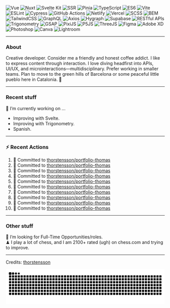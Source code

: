 <img alt='Vue' src='https://img.shields.io/badge/Vue-green.svg?style=for-the-badge&logo=&logoColor' /> <img alt='Nuxt' src='https://img.shields.io/badge/Nuxt-green.svg?style=for-the-badge&logo=&logoColor' /> <img alt='Svelte Kit' src='https://img.shields.io/badge/Svelte Kit-green.svg?style=for-the-badge&logo=&logoColor' /> <img alt='SSR' src='https://img.shields.io/badge/SSR-green.svg?style=for-the-badge&logo=&logoColor' /> <img alt='Pinia' src='https://img.shields.io/badge/Pinia-green.svg?style=for-the-badge&logo=&logoColor' /> <img alt='TypeScript' src='https://img.shields.io/badge/TypeScript-green.svg?style=for-the-badge&logo=&logoColor' /> <img alt='ES6' src='https://img.shields.io/badge/ES6-green.svg?style=for-the-badge&logo=&logoColor' /> <img alt='Vite' src='https://img.shields.io/badge/Vite-green.svg?style=for-the-badge&logo=&logoColor' /> <img alt='ESLint' src='https://img.shields.io/badge/ESLint-green.svg?style=for-the-badge&logo=&logoColor' /> <img alt='Cypress' src='https://img.shields.io/badge/Cypress-green.svg?style=for-the-badge&logo=&logoColor' /> <img alt='GitHub Actions' src='https://img.shields.io/badge/GitHub Actions-green.svg?style=for-the-badge&logo=&logoColor' /> <img alt='Netlify' src='https://img.shields.io/badge/Netlify-green.svg?style=for-the-badge&logo=&logoColor' /> <img alt='Vercel' src='https://img.shields.io/badge/Vercel-green.svg?style=for-the-badge&logo=&logoColor' /> <img alt='SCSS' src='https://img.shields.io/badge/SCSS-green.svg?style=for-the-badge&logo=&logoColor' /> <img alt='BEM' src='https://img.shields.io/badge/BEM-green.svg?style=for-the-badge&logo=&logoColor' /> <img alt='TailwindCSS' src='https://img.shields.io/badge/TailwindCSS-green.svg?style=for-the-badge&logo=&logoColor' /> <img alt='GraphQL' src='https://img.shields.io/badge/GraphQL-green.svg?style=for-the-badge&logo=&logoColor' /> <img alt='Axios' src='https://img.shields.io/badge/Axios-green.svg?style=for-the-badge&logo=&logoColor' /> <img alt='Hygraph' src='https://img.shields.io/badge/Hygraph-green.svg?style=for-the-badge&logo=&logoColor' /> <img alt='Supabase' src='https://img.shields.io/badge/Supabase-green.svg?style=for-the-badge&logo=&logoColor' /> <img alt='RESTful APIs' src='https://img.shields.io/badge/RESTful APIs-green.svg?style=for-the-badge&logo=&logoColor' /> <img alt='Trigonometry' src='https://img.shields.io/badge/Trigonometry-green.svg?style=for-the-badge&logo=&logoColor' /> <img alt='GSAP' src='https://img.shields.io/badge/GSAP-green.svg?style=for-the-badge&logo=&logoColor' /> <img alt='PixiJS' src='https://img.shields.io/badge/PixiJS-green.svg?style=for-the-badge&logo=&logoColor' /> <img alt='P5JS' src='https://img.shields.io/badge/P5JS-green.svg?style=for-the-badge&logo=&logoColor' /> <img alt='ThreeJS' src='https://img.shields.io/badge/ThreeJS-green.svg?style=for-the-badge&logo=&logoColor' /> <img alt='Figma' src='https://img.shields.io/badge/Figma-green.svg?style=for-the-badge&logo=&logoColor' /> <img alt='Adobe XD' src='https://img.shields.io/badge/Adobe XD-green.svg?style=for-the-badge&logo=&logoColor' /> <img alt='Photoshop' src='https://img.shields.io/badge/Photoshop-green.svg?style=for-the-badge&logo=&logoColor' /> <img alt='Canva' src='https://img.shields.io/badge/Canva-green.svg?style=for-the-badge&logo=&logoColor' /> <img alt='Lightroom' src='https://img.shields.io/badge/Lightroom-green.svg?style=for-the-badge&logo=&logoColor' />

---
### About
Creative developer. Consider me a friendly and honest coffee addict. I like to express content through interaction. I love diving headfirst into APIs, UI/UX, and microinteractions—multidisciplinary. Prefer working in smaller teams. Plan to move to the green hills of Barcelona or some peaceful little pueblo here in Catalonia.
🐧

---
### Recent stuff
🔭 I’m currently working on ... 
- Improving with Svelte.
- Improving with Trigonometry.
- Spanish.

---
### :zap: Recent Actions
<!--START_SECTION:activity-->
1. 📝 Committed to [thorstensson/portfolio-thomas](https://github.com/thorstensson/portfolio-thomas/commit/27c41d150dcef67a135007ab94f3ecb17c4124ff)
2. 📝 Committed to [thorstensson/portfolio-thomas](https://github.com/thorstensson/portfolio-thomas/commit/53d29c1aab8f072ef0b5e74c434cf06eea5a4329)
3. 📝 Committed to [thorstensson/portfolio-thomas](https://github.com/thorstensson/portfolio-thomas/commit/be37b42b3701851bc8f8052b945c0e025db99499)
4. 📝 Committed to [thorstensson/portfolio-thomas](https://github.com/thorstensson/portfolio-thomas/commit/072d668cb1a9e6fb33b7b808f8532f8c44fb7419)
5. 📝 Committed to [thorstensson/portfolio-thomas](https://github.com/thorstensson/portfolio-thomas/commit/bb65d9d3ec31578f5d2448a334a39d459776d1ac)
6. 📝 Committed to [thorstensson/portfolio-thomas](https://github.com/thorstensson/portfolio-thomas/commit/26d7042b6793a20a526a015317fe8b759bb6baac)
7. 📝 Committed to [thorstensson/portfolio-thomas](https://github.com/thorstensson/portfolio-thomas/commit/5e9b3aa1288bbf92f365a7062760763964f9fb2a)
8. 📝 Committed to [thorstensson/portfolio-thomas](https://github.com/thorstensson/portfolio-thomas/commit/7c968383515404e24b6987c3732c9a4bda7d61d7)
9. 📝 Committed to [thorstensson/portfolio-thomas](https://github.com/thorstensson/portfolio-thomas/commit/475e5f217efdefb2b244339e0c380c4d6da09112)
10. 📝 Committed to [thorstensson/portfolio-thomas](https://github.com/thorstensson/portfolio-thomas/commit/7597a7a5c865bac2af24943887699129bca29f46)
<!--END_SECTION:activity-->

---
### Other stuff
💼 I’m looking for Full-Time Opportunities/roles.<br>
♟ I play a lot of chess, and I am 2100+ rated (ugh) on chess.com and trying to improve.


-----
Credits: [thorstensson](https://github.com/thorstensson)

![Snake animation](https://raw.githubusercontent.com/thorstensson/thorstensson/output/github-contribution-grid-snake-dark.svg)
